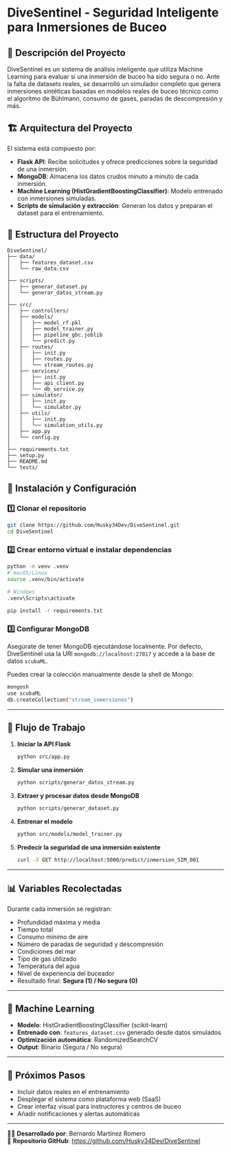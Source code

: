 # DiveSentinel - Seguridad Inteligente para Inmersiones de Buceo

## 📌 Descripción del Proyecto  
DiveSentinel es un sistema de análisis inteligente que utiliza Machine Learning para evaluar si una inmersión de buceo ha sido segura o no. Ante la falta de datasets reales, se desarrolló un simulador completo que genera inmersiones sintéticas basadas en modelos reales de buceo técnico como el algoritmo de Bühlmann, consumo de gases, paradas de descompresión y más.

## 🏗️ Arquitectura del Proyecto  
El sistema está compuesto por:
- **Flask API**: Recibe solicitudes y ofrece predicciones sobre la seguridad de una inmersión.
- **MongoDB**: Almacena los datos crudos minuto a minuto de cada inmersión.
- **Machine Learning (HistGradientBoostingClassifier)**: Modelo entrenado con inmersiones simuladas.
- **Scripts de simulación y extracción**: Generan los datos y preparan el dataset para el entrenamiento.

## 📂 Estructura del Proyecto

```
DiveSentinel/
├── data/
│   ├── features_dataset.csv
│   └── raw_data.csv
│
├── scripts/
│   ├── generar_dataset.py
│   └── generar_datos_stream.py
│
├── src/
│   ├── controllers/
│   ├── models/
│   │   ├── model_rf.pkl
│   │   ├── model_trainer.py
│   │   ├── pipeline_gbc.joblib
│   │   └── predict.py
│   ├── routes/
│   │   ├── init.py
│   │   ├── routes.py
│   │   └── stream_routes.py
│   ├── services/
│   │   ├── init.py
│   │   ├── api_client.py
│   │   └── db_service.py
│   ├── simulator/
│   │   ├── init.py
│   │   └── simulator.py
│   ├── utils/
│   │   ├── init.py
│   │   └── simulation_utils.py
│   ├── app.py
│   └── config.py
│
├── requirements.txt
├── setup.py
├── README.md
└── tests/
```

## 🚀 Instalación y Configuración

### 1️⃣ Clonar el repositorio
```bash
git clone https://github.com/Husky34Dev/DiveSentinel.git
cd DiveSentinel
```

### 2️⃣ Crear entorno virtual e instalar dependencias
```bash
python -m venv .venv
# macOS/Linux
source .venv/bin/activate

# Windows
.venv\Scripts\activate

pip install -r requirements.txt
```

### 3️⃣ Configurar MongoDB
Asegúrate de tener MongoDB ejecutándose localmente. Por defecto, DiveSentinel usa la URI `mongodb://localhost:27017` y accede a la base de datos `scubaML`.

Puedes crear la colección manualmente desde la shell de Mongo:

```bash
mongosh
use scubaML
db.createCollection("stream_inmersiones")
```

---

## 🌊 Flujo de Trabajo

1. **Iniciar la API Flask**  
   ```bash
   python src/app.py
   ```

2. **Simular una inmersión**  
   ```bash
   python scripts/generar_datos_stream.py
   ```

3. **Extraer y procesar datos desde MongoDB**  
   ```bash
   python scripts/generar_dataset.py
   ```

4. **Entrenar el modelo**  
   ```bash
   python src/models/model_trainer.py
   ```

5. **Predecir la seguridad de una inmersión existente**  
   ```bash
   curl -X GET http://localhost:5000/predict/inmersion_SIM_001
   ```

---

## 📊 Variables Recolectadas

Durante cada inmersión se registran:
- Profundidad máxima y media
- Tiempo total
- Consumo mínimo de aire
- Número de paradas de seguridad y descompresión
- Condiciones del mar
- Tipo de gas utilizado
- Temperatura del agua
- Nivel de experiencia del buceador
- Resultado final: **Segura (1) / No segura (0)**

---

## 🧠 Machine Learning

- **Modelo**: HistGradientBoostingClassifier (scikit-learn)  
- **Entrenado con**: `features_dataset.csv` generado desde datos simulados  
- **Optimización automática**: RandomizedSearchCV  
- **Output**: Binario (Segura / No segura)

---

## 🧩 Próximos Pasos

- Incluir datos reales en el entrenamiento  
- Desplegar el sistema como plataforma web (SaaS)  
- Crear interfaz visual para instructores y centros de buceo  
- Añadir notificaciones y alertas automáticas

---

👨‍💻 **Desarrollado por**: Bernardo Martínez Romero  
🔗 **Repositorio GitHub**: https://github.com/Husky34Dev/DiveSentinel
